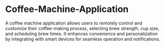 # Coffee-Machine-Application
A coffee machine application allows users to remotely control and customize their coffee-making process, selecting brew strength, cup size, and scheduling brew times. It enhances convenience and personalization by integrating with smart devices for seamless operation and notifications.
